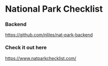 # National Park Checklist

### Backend

https://github.com/nliles/nat-park-backend

### Check it out here

https://www.natparkchecklist.com/
